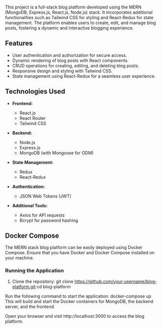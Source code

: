 This project is a full-stack blog platform developed using the MERN (MongoDB, Express.js, React.js, Node.js) stack. It incorporates additional functionalities such as Tailwind CSS for styling and React-Redux for state management. The platform enables users to create, edit, and manage blog posts, fostering a dynamic and interactive blogging experience.

## Features

- User authentication and authorization for secure access.
- Dynamic rendering of blog posts with React components.
- CRUD operations for creating, editing, and deleting blog posts.
- Responsive design and styling with Tailwind CSS.
- State management using React-Redux for a seamless user experience.

## Technologies Used

- **Frontend:**
  - React.js
  - React Router
  - Tailwind CSS

- **Backend:**
  - Node.js
  - Express.js
  - MongoDB (with Mongoose for ODM)

- **State Management:**
  - Redux
  - React-Redux

- **Authentication:**
  - JSON Web Tokens (JWT)

- **Additional Tools:**
  - Axios for API requests
  - Bcrypt for password hashing

## Docker Compose

The MERN stack blog platform can be easily deployed using Docker Compose. Ensure that you have Docker and Docker Compose installed on your machine.

### Running the Application

1. Clone the repository:
   git clone https://github.com/your-username/blog-platform.git
   cd blog-platform

Run the following command to start the application:
docker-compose up
This will build and start the Docker containers for MongoDB, the backend server, and the frontend.

Open your browser and visit http://localhost:3000 to access the blog platform.

